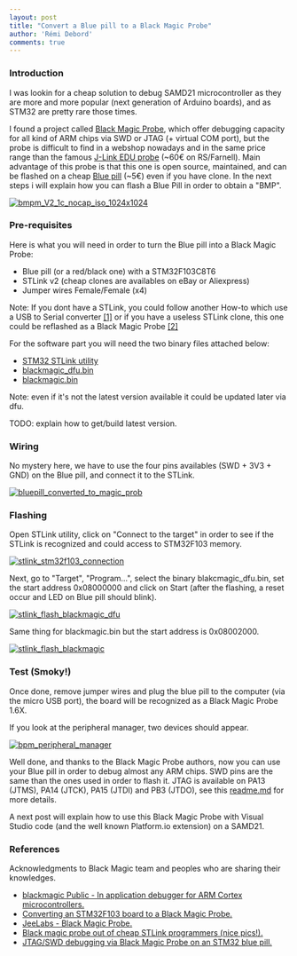 ```yaml
---
layout: post
title: "Convert a Blue pill to a Black Magic Probe"
author: 'Rémi Debord'
comments: true
---
```

### Introduction 
I was lookin for a cheap solution to debug SAMD21 microcontroller as they are more and more popular (next generation of Arduino boards), and as STM32 are pretty rare those times.

I found a project called [Black Magic Probe](https://github.com/blackmagic-debug/blackmagic), which offer debugging capacity for all kind of ARM chips via SWD or JTAG (+ virtual COM port), but the probe is difficult to find in a webshop nowadays and in the same price range than the famous [J-Link EDU probe](https://www.segger.com/products/debug-probes/j-link/models/j-link-edu/) (~60€ on RS/Farnell).
Main advantage of this probe is that this one is open source, maintained, and can be flashed on a cheap [Blue pill](https://www.ebay.com/itm/203775479156?hash=item2f71f70d74:g:BMcAAOSwDsVhzWZT) (~5€) even if you have clone.
In the next steps i will explain how you can flash a Blue Pill in order to obtain a "BMP".

[![bmpm_V2_1c_nocap_iso_1024x1024](../../../uploads/bmpm_V2_1c_nocap_iso_1024x1024.jpg)](../../../uploads/bmpm_V2_1c_nocap_iso_1024x1024.jpg)

### Pre-requisites
Here is what you will need in order to turn the Blue pill into a Black Magic Probe:
- Blue pill (or a red/black one) with a STM32F103C8T6
- STLink v2 (cheap clones are availables on eBay or Aliexpress)
- Jumper wires Female/Female (x4)

Note: If you dont have a STLink, you could follow another How-to which use a USB to Serial converter [\[1\]](https://paramaggarwal.medium.com/converting-an-stm32f103-board-to-a-black-magic-probe-c013cf2cc38c#.btn6lnwqe) or if you have a useless STLink clone, this one could be reflashed as a Black Magic Probe [\[2\]](http://blog.linuxbits.io/2016/02/15/cheap-chinese-st-link-v-2-programmer-converted-to-black-magic-probe-debugger/)

For the software part you will need the two binary files attached below:
- [STM32 STLink utility](http://remidebord.fr/blog/uploads/STM32_ST-LINK_Utility_v3.6.0.exe)
- [blackmagic_dfu.bin](http://remidebord.fr/blog/uploads/blackmagic_dfu.bin)
- [blackmagic.bin](http://remidebord.fr/blog/uploads/blackmagic.bin)

Note: even if it's not the latest version available it could be updated later via dfu.

TODO: explain how to get/build latest version.
### Wiring
No mystery here, we have to use the four pins availables (SWD + 3V3 + GND) on the Blue pill, and connect it to the STLink.

[![bluepill_converted_to_magic_prob](../../../uploads/bluepill_converted_to_magic_probe.jpg)](../../../uploads/bluepill_converted_to_magic_probe.jpg)

### Flashing
Open STLink utility, click on "Connect to the target" in order to see if the STLink is recognized and could access to STM32F103 memory.

[![stlink_stm32f103_connection](../../../uploads/stlink_stm32f103_connection.png)](../../../uploads/stlink_stm32f103_connection.png)

Next, go to "Target", "Program...", select the binary blakcmagic_dfu.bin, set the start address 0x08000000 and click on Start (after the flashing, a reset occur and LED on Blue pill should blink).

[![stlink_flash_blackmagic_dfu](../../../uploads/stlink_flash_blackmagic_dfu.png)](../../../uploads/stlink_flash_blackmagic_dfu.png)

Same thing for blackmagic.bin but the start address is 0x08002000.

[![stlink_flash_blackmagic](../../../uploads/stlink_flash_blackmagic.png)](../../../uploads/stlink_flash_blackmagic.png)

### Test (Smoky!)
Once done, remove jumper wires and plug the blue pill to the computer (via the micro USB port), the board will be recognized as a Black Magic Probe 1.6X.

If you look at the peripheral manager, two devices should appear.

[![bpm_peripheral_manager](../../../uploads/bpm_peripheral_manager.png)](../../../uploads/bpm_peripheral_manager.png)

Well done, and thanks to the Black Magic Probe authors, now you can use your Blue pill in order to debug almost any ARM chips. SWD pins are the same than the ones used in order to flash it.
JTAG is available on PA13 (JTMS), PA14 (JTCK), PA15 (JTDI) and PB3 (JTDO), see this [readme.md](https://github.com/blackmagic-debug/blackmagic/blob/master/src/platforms/swlink/README.md) for more details.

A next post will explain how to use this Black Magic Probe with Visual Studio code (and the well known Platform.io extension) on a SAMD21.

### References
Acknowledgments to Black Magic team and peoples who are sharing their knowledges.
- [blackmagic Public - In application debugger for ARM Cortex microcontrollers.](https://github.com/blackmagic-debug/blackmagic)
- [Converting an STM32F103 board to a Black Magic Probe.](https://paramaggarwal.medium.com/converting-an-stm32f103-board-to-a-black-magic-probe-c013cf2cc38c#.btn6lnwqe)
- [JeeLabs - Black Magic Probe.](https://jeelabs.org/202x/bmp/)
- [Black magic probe out of cheap STLink programmers (nice pics!).](https://ciesie.com/post/black_magic_probe_stlink/)
- [JTAG/SWD debugging via Black Magic Probe on an STM32 blue pill.](https://satoshinm.github.io/blog/171223_jtagswdpillblink_jtagswd_debugging_via_black_magic_probe_on_an_stm32_blue_pill_and_blinking_a_led_using_stm32cubemx_libopencm3_and_bare_metal_c.html)
